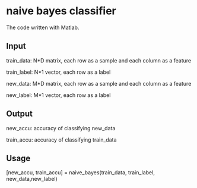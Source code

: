 naive bayes classifier
=====================
The code written with Matlab.

Input
----------
train_data: N*D matrix, each row as a sample and each column as a feature

train_label: N*1 vector, each row as a label

new_data: M*D matrix, each row as a sample and each column as a feature

new_label: M*1 vector, each row as a label

Output
---------
new_accu: accuracy of classifying new_data

train_accu: accuracy of classifying train_data

Usage
-----------------
[new_accu, train_accu] = naive_bayes(train_data, train_label, new_data,new_label)
